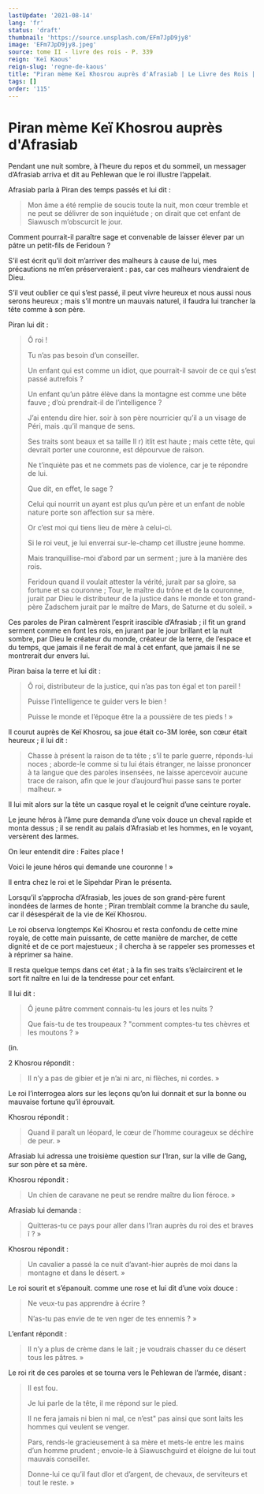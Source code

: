 ```yaml
---
lastUpdate: '2021-08-14'
lang: 'fr'
status: 'draft'
thumbnail: 'https://source.unsplash.com/EFm7JpD9jy8'
image: 'EFm7JpD9jy8.jpeg'
source: tome II - livre des rois - P. 339
reign: 'Keï Kaous'
reign-slug: 'regne-de-kaous'
title: "Piran mème Keï Khosrou auprès d'Afrasiab | Le Livre des Rois | Shâhnâmeh"
tags: []
order: '115'
---
```


<!-- LTeX: language=fr -->

# Piran mème Keï Khosrou auprès d'Afrasiab

Pendant une nuit sombre, à l’heure du repos et du sommeil, un messager d’Afrasiab arriva et dit au Pehlewan que le roi illustre l’appelait.

Afrasiab parla à Piran des temps passés et lui dit :

> Mon âme a été remplie de soucis toute la nuit, mon cœur tremble et ne peut se délivrer de son inquiétude ; on dirait que cet enfant de Siawusch m’obscurcit le jour.

Comment pourrait-il paraître sage et convenable de laisser élever par un pâtre un petit-fils de Feridoun ?

S’il est écrit qu’il doit m’arriver des malheurs à cause de lui, mes précautions ne m’en préserveraient : pas, car ces malheurs viendraient de Dieu.

S’il veut oublier ce qui s’est passé, il peut vivre heureux et nous aussi nous serons heureux ; mais s’il montre un mauvais naturel, il faudra lui trancher la tête comme à son père.

Piran lui dit :

> Ô roi !
>
> Tu n’as pas besoin d’un conseiller.
>
> Un enfant qui est comme un idiot, que pourrait-il savoir de ce qui s’est passé autrefois ?
>
> Un enfant qu’un pâtre élève dans la montagne est comme une bête fauve ; d’où prendrait-il de l’intelligence ?
>
> J’ai entendu dire hier. soir à son père nourricier qu’il a un visage de Péri, mais .qu’il manque de sens.
>
> Ses traits sont beaux et sa taille Il r) itlit est haute ; mais cette tête, qui devrait porter une couronne, est dépourvue de raison.
>
> Ne t’inquiète pas et ne commets pas de violence, car je te répondre de lui.
>
> Que dit, en effet, le sage ?
>
> Celui qui nourrit un ayant est plus qu’un père et un enfant de noble nature porte son affection sur sa mère.
>
> Or c’est moi qui tiens lieu de mère à celui-ci.
>
> Si le roi veut, je lui enverrai sur-le-champ cet illustre jeune homme.
>
> Mais tranquillise-moi d’abord par un serment ; jure à la manière des rois.
>
> Feridoun quand il voulait attester la vérité, jurait par sa gloire, sa fortune et sa couronne ; Tour, le maître du trône et de la couronne, jurait par Dieu le distributeur de la justice dans le monde et ton grand-père Zadschem jurait par le maître de Mars, de Saturne et du soleil. »

Ces paroles de Piran calmèrent l’esprit irascible d’Afrasiab ; il fit un grand serment comme en font les rois, en jurant par le jour brillant et la nuit sombre, par Dieu le créateur du monde, créateur de la terre, de l’espace et du temps, que jamais il ne ferait de mal à cet enfant, que jamais il ne se montrerait dur envers lui.

Piran baisa la terre et lui dit :

> Ô roi, distributeur de la justice, qui n’as pas ton égal et ton pareil !
>
> Puisse l’intelligence te guider vers le bien !
>
> Puisse le monde et l’époque être la a poussière de tes pieds ! »

Il courut auprès de Keï Khosrou, sa joue était co-3M Iorée, son cœur était heureux ; il lui dit :

> Chasse à présent la raison de ta tête ; s’il te parle guerre, réponds-lui noces ; aborde-le comme si tu lui étais étranger, ne laisse prononcer à ta langue que des paroles insensées, ne laisse apercevoir aucune trace de raison, afin que le jour d’aujourd’hui passe sans te porter malheur. »

Il lui mit alors sur la tête un casque royal et le ceignit d’une ceinture royale.

Le jeune héros à l’âme pure demanda d’une voix douce un cheval rapide et monta dessus ; il se rendit au palais d’Afrasiab et les hommes, en le voyant, versèrent des larmes.

On leur entendit dire : Faites place !

Voici le jeune héros qui demande une couronne ! »

Il entra chez le roi et le Sipehdar Piran le présenta.

Lorsqu’il s’approcha d’Afrasiab, les joues de son grand-père furent inondées de larmes de honte ; Piran tremblait comme la branche du saule, car il désespérait de la vie de Keï Khosrou.

Le roi observa longtemps Keï Khosrou et resta confondu de cette mine royale, de cette main puissante, de cette manière de marcher, de cette dignité et de ce port majestueux ; il chercha à se rappeler ses promesses et à réprimer sa haine.

Il resta quelque temps dans cet état ; à la fin ses traits s’éclaircirent et le sort fit naître en lui de la tendresse pour cet enfant.

Il lui dit :

> Ô jeune pâtre comment connais-tu les jours et les nuits ?
>
> Que fais-tu de tes troupeaux ? "comment comptes-tu tes chèvres et les moutons ? »

(in.

2 
Khosrou répondit :

> Il n’y a pas de gibier et je n’ai ni arc, ni flèches, ni cordes. »

Le roi l’interrogea alors sur les leçons qu’on lui donnait et sur la bonne ou mauvaise fortune qu’il éprouvait.

Khosrou répondit :

> Quand il paraît un léopard, le cœur de l’homme courageux se déchire de peur. »

Afrasiab lui adressa une troisième question sur l’Iran, sur la ville de Gang, sur son père et sa mère.

Khosrou répondit :

> Un chien de caravane ne peut se rendre maître du lion féroce. »

Afrasiab lui demanda :

> Quitteras-tu ce pays pour aller dans l’Iran auprès du roi des et braves î ? »

Khosrou répondit :

> Un cavalier a passé la ce nuit d’avant-hier auprès de moi dans la montagne et dans le désert. »

Le roi sourit et s’épanouit. comme une rose et lui dit d’une voix douce :

> Ne veux-tu pas apprendre à écrire ?
>
> N’as-tu pas envie de te ven nger de tes ennemis ? »

L’enfant répondit :

> Il n’y a plus de crème dans le lait ; je voudrais chasser du ce désert tous les pâtres. »

Le roi rit de ces paroles et se tourna vers le Pehlewan de l’armée, disant :

> Il est fou.
>
> Je lui parle de la tête, il me répond sur le pied.
>
> Il ne fera jamais ni bien ni mal, ce n’est" pas ainsi que sont laits les hommes qui veulent se venger.
>
> Pars, rends-le gracieusement à sa mère et mets-le entre les mains d’un homme prudent ; envoie-le à Siawuschguird et éloigne de lui tout mauvais conseiller.
>
> Donne-lui ce qu’il faut dlor et d’argent, de chevaux, de serviteurs et tout le reste. »
